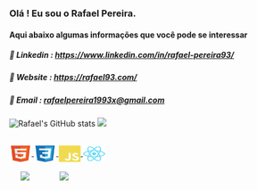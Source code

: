### Olá ! Eu sou o Rafael Pereira.

<!--
**RafaelPereira93/RafaelPereira93** is a ✨ _special_ ✨ repository because its `README.md` (this file) appears on your GitHub profile.

Here are some ideas to get you started:

- 🔭 I’m currently working on ...
- 🌱 I’m currently learning ...
- 👯 I’m looking to collaborate on ...
- 🤔 I’m looking for help with ...
- 💬 Ask me about ...
- 📫 How to reach me: ...
- 😄 Pronouns: ...
- ⚡ Fun fact: ...
-->
#### Aqui abaixo algumas informações que você pode se interessar

##### :link:  Linkedin : https://www.linkedin.com/in/rafael-pereira93/
##### :link:  Website : https://rafael93.com/
##### :email: Email : rafaelpereira1993x@gmail.com

![Rafael's GitHub stats](https://github-readme-stats.vercel.app/api?username=rafaelpereira93&show_icons=true&theme=dark)
<img height="195em" src="https://github-readme-stats-eight-theta.vercel.app/api/top-langs/?username=rafaelpereira93&layout=compact&langs_count=8&theme=dark"/>

  <a href="https://github.com/RafaelPereira93" target="_blank">
    <div style="display: inline_block"><br>
      <img align="center" alt="rafaelpereira93-HTML" width="40" height="30" src="https://raw.githubusercontent.com/devicons/devicon/master/icons/html5/html5-original.svg">
      <img align="center" alt="rafaelpereira93-CSS" width="40" height="30" src="https://raw.githubusercontent.com/devicons/devicon/master/icons/css3/css3-original.svg">
      <img align="center" alt="rafaelpereira93-JS" width="40" height="30"  src="https://raw.githubusercontent.com/devicons/devicon/master/icons/javascript/javascript-plain.svg">
      <img align="center" alt="rafaelpereira93-React" width="40" height="30" src="https://raw.githubusercontent.com/devicons/devicon/master/icons/react/react-original.svg">
    </div>
  </a>

  <div style="display: inline_block"><br>
    <a href = "mailto: rafaelpereira1993x@gmail.com"><img src="https://img.shields.io/badge/-Gmail-%23EA4335?style=for-the-badge&logo=gmail&logoColor=white" target="_blank" style="margin: 0 20px"></a>
    <a href="https://www.linkedin.com/in/rafael-pereira93/" style="margin: 0 10px"><img src="https://img.shields.io/badge/-LinkedIn-%230077B5?style=for-the-badge&logo=linkedin&logoColor=white" target="_blank" style="margin: 0 20px"></a>
  </div>
